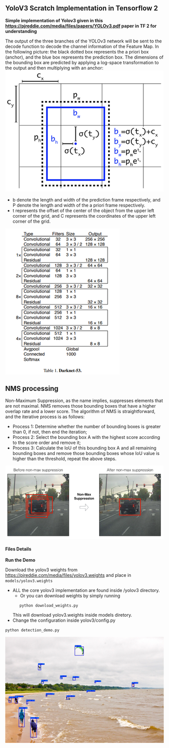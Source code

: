 ## YoloV3 Scratch Implementation in Tensorflow 2

**Simple implementation of Yolov3 given in this https://pjreddie.com/media/files/papers/YOLOv3.pdf paper in TF 2 for understanding**

The output of the three branches of the YOLOv3 network will be sent to the decode function to decode the channel information of the Feature Map. In the following picture: the black dotted box represents the a priori box (anchor), and the blue box represents the prediction box. The dimensions of the bounding box are predicted by applying a log-space transformation to the output and then multiplying with an anchor:
![Bounding Boxes Coordinates](data/docs/bounding_box_coordinates.png)
* b denote the length and width of the prediction frame respectively, and
  P denote the length and width of the a priori frame respectively.
* t represents the offset of the center of the object from the upper left corner of the grid, and C represents the coordinates of the upper left corner of the grid.

![Darknet-53 Architecture](data/docs/darnet_53_architecture.png)


## NMS processing
Non-Maximum Suppression, as the name implies, suppresses elements that are not maximal. NMS removes those bounding boxes that have a higher overlap rate and a lower score. The algorithm of NMS is straightforward, and the iterative process is as follows:
* Process 1: Determine whether the number of bounding boxes is greater than 0, if not, then end the iteration;
* Process 2: Select the bounding box A with the highest score according to the score order and remove it;
* Process 3: Calculate the IoU of this bounding box A and all remaining bounding boxes and remove those bounding boxes whose IoU value is higher than the threshold, repeat the above steps.

![NMS_Processing](data/docs/nms_processing.png)

#### Files Details
**Run the Demo**

Download the yolov3 weights from https://pjreddie.com/media/files/yolov3.weights and place in `models/yolov3.weights`
* ALL the core yolov3 implementation are found inside /yolov3 directory.
   * Or you can download weights by simply running
   ```shell 
      python download_weights.py
    ```
  This will download yolov3.weights inside models diretory.
* Change the configuration inside yolov3/config.py
```shell
python detection_demo.py
```
![Prediction Image](data/images/pred_kite.jpg)

